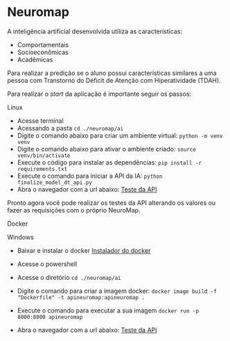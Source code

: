 # Neuromap

A inteligência artificial desenvolvida utiliza as características:
- Comportamentais
- Socioeconômicas
- Acadêmicas

Para realizar a predição se o aluno possui características similares a uma pessoa com Transtorno do Déficit de Atenção com Hiperatividade (TDAH).

Para realizar o *start* da aplicação é importante seguir os passos:

Linux
- Acesse terminal
- Acessando a pasta
`cd ./neuromap/ai`
- Digite o comando abaixo para criar um ambiente virtual:
`python -m venv venv`
- Digite o comando abaixo para ativar o ambiente criado:
`source venv/bin/activate`
- Execute o código para instalar as dependências:
`pip install -r requirements.txt`
- Execute o comando para iniciar a API da IA:
`python finalize_model_dt_api.py`
- Abra o navegador com a url abaixo:
[Teste da API](http://localhost:8000/docs)

Pronto agora você pode realizar os testes da API alterando os valores ou fazer as requisições com o próprio NeuroMap.

Docker

Windows
- Baixar e instalar o docker 
[Instalador do docker](https://desktop.docker.com/win/main/amd64/Docker%20Desktop%20Installer.exe?_gl=1*1sg3hie*_ga*MjkwMjI2MzYzLjE2OTY0NjMzODU.*_ga_XJWPQMJYHQ*MTY5NjQ3Mzk5OC4yLjAuMTY5NjQ3Mzk5OC42MC4wLjA.)

- Acesse o powershell
- Acesse o diretório
`cd ./neuromap/ai`
- Digite o comando para criar a imagem docker:
`docker image build -f "Dockerfile" -t apineuromap:apineuromap .`
- Execute o comando para executar a sua imagem
`docker run -p 8000:8000 apineuromap`
- Abra o navegador com a url abaixo:
[Teste da API](http://localhost:8000/docs)